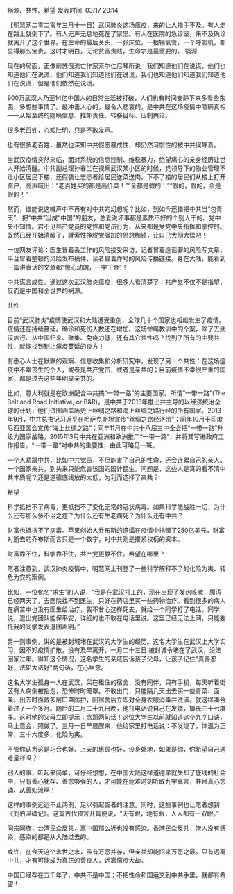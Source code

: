 祸源、共性、希望
发表时间: 03/17 20:14


【明慧网二零二零年三月十一日】武汉肺炎这场瘟疫，来的让人措手不及。有人走在路上就倒下了。有人无声无息地死在了家里。有人在医院的急诊室，来不及确诊就离开了这个世界。在生命的最后关头，一张床位，一根输氧管，一个呼吸机，都显得那么宝贵。这时才明白，无论贫富贵贱，生命才是最重要的。
祸源

现在的局面，正像前苏俄流亡作家索尔仁尼琴所说：我们知道他们在说谎，他们也知道他们在说谎，他们知道我们知道他们在说谎，我们也知道他们知道我们知道他们在说谎，但是他们依然在说谎。

900万武汉人乃至14亿中国人的日常生活被打破，人们也有时间安静下来多看些东西、多想些事情了。最冲击人心的，最令人悲哀的，是中共在这场疫情中隐瞒真相——从始至终的隐瞒信息、推卸责任、转移目标、压制舆论。

很多老百姓，心知肚明，只是不敢发声。

也有很多老百姓，虽然也深知中共假恶暴成性，却仍然习惯性的被中共误导着。

当武汉疫情突然来临，面对系统的信息控制、维稳暴力，绝望痛心的亲身经历让世人开始清醒。中共副总理孙春兰在视察武汉某小区的时候，党领导下的物业管理不让小区居民下楼，还假装让志愿者给居民送菜送肉。下不了楼的居民们从楼上打开窗户，高声喊出：“老百姓买的都是高价菜！”“全都是假的！”“假的，假的，全是假的！”

然而，谁能说这喊声中不再有对中共的幻想呢？比如，到如今还错把中共当“包青天”、把“中共”当成“中国”的朋友，总爱说坏事都是素质不好的个别人干的、党中央不知情。君不见共产党员的党性和党员行为，从来都是受党中央指挥和掌控的。既然已经开始清醒了，就索性挣脱党强加的思想枷锁，让自己大彻大悟吧！

一位网友评论：医生冒着丢工作的风险接受采访，记者冒着造谣罪的风险写文章，平台冒着整顿的风险发布稿件，读者冒着炸号的风险传播链接。身在大陆，能看到一篇讲真话的文章都“惊心动魄，一字千金”！

中共谎言成性。通过这次武汉肺炎瘟疫，很多人看清楚了：共产党不仅不是指望，反而是中国和全世界的祸源。

共性

目前“武汉肺炎”疫情使武汉和大陆遭受重创，全球几十个国家也相继发生了疫情。疫情还在持续蔓延。确诊和死伤人数还在增加。这场惨痛教训中的个案，除了去武汉旅行、从中国归来、聚集、免疫力低，还有其它共性吗？找到了所有的主要共性，就能找到制止瘟疫蔓延的良方！

有悉心人士在默默的观察、信息收集和分析研究中，发现了另一个共性：在这场瘟疫中不幸丧生的个人，或者是共产党员，或者是亲共的；目前疫情不幸很严重的国家，都是过去这些年明显亲共的。

比如，意大利就是在欧洲配合中共搞“一带一路”的主要国家。所谓“一带一路”(The Belt and Road Initiative, or B&R)，是中共于2013年推出并主导的以经济统治全球的计划，他们试图涵盖历史上丝绸之路和海上丝绸之路行经的所有国家。2013年9月，中共总书记习近平在哈萨克斯坦宣传“丝绸之路经济带”；同年10月于印度尼西亚国会宣传“海上丝绸之路”；同年11月在中共十八届三中全会把“一带一路”升级为国家战略。2015年3月中共在亚洲和欧洲推广“一带一路”，并将其写进政府工作报告。“一带一路”对中共的重要性，由此可略见一斑。

一个人紧跟中共，比如中共党员，不但能害了自己的性命，还会连累自己的亲人。一个国家亲共，到头来只能危害该国的国计民生。问题是，这些人是真的看不清中共本质呢？还是道德底线放的太低，为利而选择了亲共？

希望

科学抵挡不了病毒，更抵挡不了变化无常的冠状病毒。如果科学能战胜一切，为什么还有那么多不治之症？为什么还有生老病死？为什么还有中共？

财富也抵挡不了病毒。苹果创始人乔布斯的遗孀在疫情中捐赠了250亿美元，财富对逝去的乔布斯而言只是一个数字，对中共则是攥紧权柄的资本。

财富靠不住，科学靠不住，共产党更靠不住。希望在哪里？

笔者注意到，武汉肺炎疫情中，明慧网上刊登了一些科学解释不了的化险为夷、转危为安的案例。

比如，一位化名“求生”的人说，“我是在武汉打工的，现在出现了发热咳嗽，腹泻已经两天了，去医院找不到医生，只好在药店里买一些药物治疗。看到很多的病人在痛苦中也没有医生给治疗，我不甘心这样死去，就给一个同学打了电话。同学说，退出党团队能保平安，详细的也不敢在电话里说。这里已经无法上网，只能委托我的同学发表退团声明。”

另一则事例，讲的是被封城堵在武汉的大学生的经历。这名大学生在武汉上大学实习，因不知疫情扩散，没有及早离开，一月二十三日 被封城令堵在了武汉，没法回家过年。得知这个情况，这名学生的亲戚告诉孩子父母，让孩子记住“真善忍好，法轮大法好”两句话，在心里念。

这名大学生孤身一人在武汉，呆在租住的宿舍，没有同伴，只有手机，每天听着街区有人病倒被抬走，恐怖时时笼罩。不敢出门，只能隔几天出去买一些青菜、面条。出去时面戴多层口罩防护，回宿舍后立即对全身衣服消毒并洗澡。就这样凑合着过了一个多月。随后的二月二十九日晚，他打电话说自己在发烧，摄氏三十七度多。这时他的父母立即提示：念那两句话！这位大学生以前就知道这个九字口诀，马上意会，照做了。三月一日早晨醒来，他给家里打电话说：不发烧了，体温为正常，三十六度多，化险为夷。

不管你认为这是巧合也好、上天的惠顾也好，设身处地，如果是你，你希望自己遇难呈祥吗？

别人的事，听起来简单，可仔细想想，在中国大陆这样道德早就失却了底线的社会中，只有善心犹存、善念够强的人，才可能在危难时刻听取九字真言，并且真心念诵、从善如流啊！

这样的事例远远不止两例，足以引起智者的注意。同时，这些事例也让笔者想到《刘伯温碑记》。这篇古代预言开篇便说，“天有眼，地有眼，人人都有一双眼。”

同宗同族，台湾民众反共，离中国那么近也没有感染。香港民众反共，港人没有感染，感染的都是从大陆过去的。

或许，在今天这个末世之末，虽有万恶并存，但亲共却能招来万恶之最。只有远离中共，才有可能成为真正的善良人，远离瘟疫大劫。

中国已经存在五千年了，中共不是中国；不把性命和国运交到中共手里，就都有希望！
